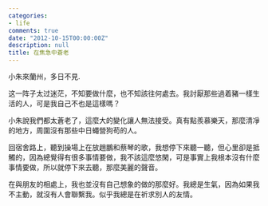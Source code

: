 ```yaml
---
categories:
- life
comments: true
date: "2012-10-15T00:00:00Z"
description: null
title: 在焦急中蒼老
---
```

小朱來蘭州，多日不見.

这一阵子太过迷茫，不知要做什麼，也不知該往何處去。我討厭那些過着豬一樣生活的人，可是我自己不也是這樣嗎？

小朱說我們都太蒼老了，這麼大的變化讓人無法接受。真有點羨慕樂天，那麼清凈的地方，周圍沒有那些中日蠅營狗苟的人。

回宿舍路上，聽到操場上在放趙鵬和蔡琴的歌，我想停下來聽一聽，但心里卻是抵觸的，因為總覺得有很多事情要做，我不該這麼悠閑，可是事實上我根本沒有什麼事情要做，所以就停下來去聽，那麼美麗的聲音。

在與朋友的相處上，我也並沒有自己想象的做的那麼好。我總是生氣，因為如果我不主動，就沒有人會聯繫我。似乎我總是在祈求別人的友情。

